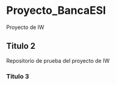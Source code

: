 # Proyecto_BancaESI
Proyecto de IW
## Titulo 2
Repositorio de prueba del proyecto de IW

### Titulo 3
